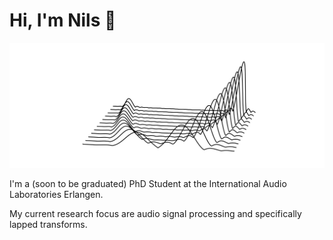 
# Hi, I'm Nils 👋

<img src="https://raw.githubusercontent.com/nils-werner/nils-werner/master/titlepage.png" alt="Waves with aliasing">

I'm a (soon to be graduated) PhD Student at the International Audio Laboratories Erlangen.

My current research focus are audio signal processing and specifically lapped transforms.

